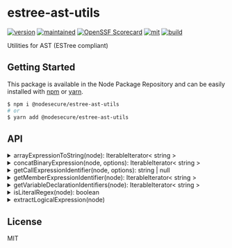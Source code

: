 # estree-ast-utils

[![version](https://img.shields.io/github/package-json/v/NodeSecure/js-x-ray?filename=workspaces%2Festree-ast-utils%2Fpackage.json&style=for-the-badge)](https://www.npmjs.com/package/@nodesecure/estree-ast-utils)
[![maintained](https://img.shields.io/badge/Maintained%3F-yes-green.svg?style=for-the-badge)](https://github.com/NodeSecure/js-x-ray/blob/master/workspaces/estree-ast-utils/graphs/commit-activity)
[![OpenSSF
Scorecard](https://api.securityscorecards.dev/projects/github.com/NodeSecure/js-x-ray/badge?style=for-the-badge)](https://api.securityscorecards.dev/projects/github.com/NodeSecure/js-x-ray)
[![mit](https://img.shields.io/github/license/NodeSecure/js-x-ray?style=for-the-badge)](https://github.com/NodeSecure/js-x-ray/blob/master/workspaces/estree-ast-utils/LICENSE)
[![build](https://img.shields.io/github/actions/workflow/status/NodeSecure/js-x-ray/estree-ast-utils.yml?style=for-the-badge)](https://github.com/NodeSecure/js-x-ray/actions?query=workflow%3A%22estree+ast+utils+CI%22)

Utilities for AST (ESTree compliant)

## Getting Started

This package is available in the Node Package Repository and can be easily installed with [npm](https://docs.npmjs.com/getting-started/what-is-npm) or [yarn](https://yarnpkg.com).

```bash
$ npm i @nodesecure/estree-ast-utils
# or
$ yarn add @nodesecure/estree-ast-utils
```

## API

<details><summary>arrayExpressionToString(node): IterableIterator< string ></summary>

Translate an ESTree ArrayExpression into an iterable of Literal value.

```js
["foo", "bar"];
```

will return `"foo"` then `"bar"`.

</details>

<details><summary>concatBinaryExpression(node, options): IterableIterator< string ></summary>

Return all Literal part of a given Binary Expression.

```js
"foo" + "bar";
```

will return `"foo"` then `"bar"`.

One of the options of the method is `stopOnUnsupportedNode`, if true it will throw an Error if the left or right side of the Expr is not a supported type.

</details>

<details><summary>getCallExpressionIdentifier(node, options): string | null</summary>

Return the identifier name of the CallExpression (or null if there is none).

```js
foobar();
```

will return `"foobar"`.

One of the options of the method is `resolveCallExpression` (which is true by default).

Sometimes you don't want to resolve/jump early CallExpression like in the following example:
```js
require('./file.js')();
//     ^ Second     ^ First
```

With **resolveCallExpression** equal to **false** the function return `null`.


</details>

<details><summary>getMemberExpressionIdentifier(node): IterableIterator< string ></summary>

Return the identifier name of the CallExpression (or null if there is none).

```js
foo.bar();
```

will return `"foo"` then `"bar"`.

</details>

<details><summary>getVariableDeclarationIdentifiers(node): IterableIterator< string ></summary>

Get all variables identifier name.

```js
const [foo, bar] = [1, 2];
```

will return `"foo"` then `"bar"`.

</details>

<details><summary>isLiteralRegex(node): boolean</summary>

Return `true` if the given Node is a Literal Regex Node.

```js
/^hello/g;
```

</details>

<details><summary>extractLogicalExpression(node)</summary>

Extract all LogicalExpression recursively and return an IterableIterator of 

```ts
{ operator: "||" | "&&" | "??", node: any }
```

For the following code example

```js
freeGlobal || freeSelf || Function('return this')();
```

The extract will return three parts
- freeGlobal
- freeSelf
- and finally `Function('return this')();`

</details>

## License

MIT
